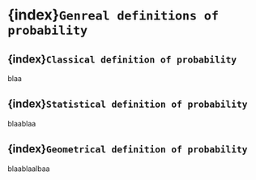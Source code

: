 # {index}`Genreal definitions of probability`

## {index}`Classical definition of probability`
blaa

## {index}`Statistical definition of probability`
blaablaa

## {index}`Geometrical definition of probability`
blaablaalbaa